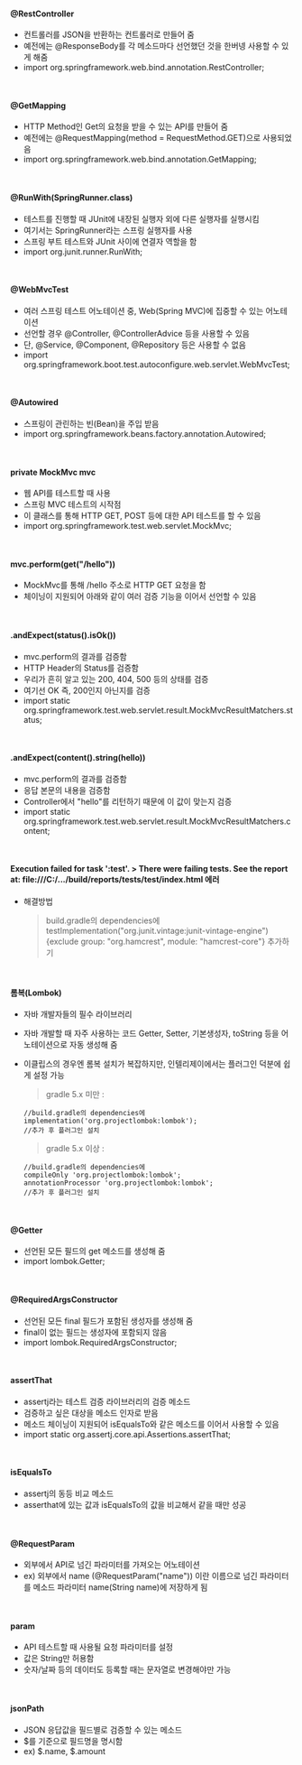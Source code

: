 #### @RestController
  - 컨트롤러를 JSON을 반환하는 컨트롤러로 만들어 줌
  - 예전에는 @ResponseBody를 각 메소드마다 선언했던 것을 한버넹 사용할 수 있게 해줌
  - import org.springframework.web.bind.annotation.RestController;

</br>

#### @GetMapping
  - HTTP Method인 Get의 요청을 받을 수 있는 API를 만들어 줌
  - 예전에는 @RequestMapping(method = RequestMethod.GET)으로 사용되었음
  - import org.springframework.web.bind.annotation.GetMapping;

</br>

#### @RunWith(SpringRunner.class)
  - 테스트를 진행할 때 JUnit에 내장된 실행자 외에 다른 실행자를 실행시킴
  - 여기서는 SpringRunner라는 스프링 실행자를 사용
  - 스프링 부트 테스트와 JUnit 사이에 연결자 역할을 함
  - import org.junit.runner.RunWith;
  
</br>

#### @WebMvcTest
  - 여러 스프링 테스트 어노테이션 중, Web(Spring MVC)에 집중할 수 있는 어노테이션
  - 선언할 경우 @Controller, @ControllerAdvice 등을 사용할 수 있음
  - 단, @Service, @Component, @Repository 등은 사용할 수 없음
  - import org.springframework.boot.test.autoconfigure.web.servlet.WebMvcTest;
  
</br>

#### @Autowired
  - 스프링이 관린하는 빈(Bean)을 주입 받음
  - import org.springframework.beans.factory.annotation.Autowired;

</br>

#### private MockMvc mvc
  - 웹 API를 테스트할 때 사용
  - 스프링 MVC 테스트의 시작점
  - 이 클래스를 통해 HTTP GET, POST 등에 대한 API 테스트를 할 수 있음
  - import org.springframework.test.web.servlet.MockMvc;

</br>

#### mvc.perform(get("/hello"))
  - MockMvc를 통해 /hello 주소로 HTTP GET 요청을 함
  - 체이닝이 지원되어 아래와 같이 여러 검증 기능을 이어서 선언할 수 있음
  
</br>

#### .andExpect(status().isOk())
  - mvc.perform의 결과를 검증함
  - HTTP Header의 Status를 검증함
  - 우리가 흔히 알고 있는 200, 404, 500 등의 상태를 검증
  - 여기선 OK 즉, 200인지 아닌지를 검증
  - import static org.springframework.test.web.servlet.result.MockMvcResultMatchers.status;

</br>

#### .andExpect(content().string(hello))
  - mvc.perform의 결과를 검증함
  - 응답 본문의 내용을 검증함
  - Controller에서 "hello"를 리턴하기 때문에 이 값이 맞는지 검증
  - import static org.springframework.test.web.servlet.result.MockMvcResultMatchers.content;

</br>

#### Execution failed for task ':test'. > There were failing tests. See the report at: file:///C:/.../build/reports/tests/test/index.html 에러
  - 해결방법 
    > build.gradle의 dependencies에 testImplementation("org.junit.vintage:junit-vintage-engine") {exclude group: "org.hamcrest", module: "hamcrest-core"} 추가하기
    
</br>

#### 롬복(Lombok)
  - 자바 개발자들의 필수 라이브러리
  - 자바 개발할 때 자주 사용하는 코드 Getter, Setter, 기본생성자, toString 등을 어노테이션으로 자동 생성해 줌
  - 이클립스의 경우엔 롬복 설치가 복잡하지만, 인텔리제이에서는 플러그인 덕분에 쉽게 설정 가능
    > gradle 5.x 미만 : 
      ```
      //build.gradle의 dependencies에 
      implementation('org.projectlombok:lombok'); 
      //추가 후 플러그인 설치
      ```
      
    > gradle 5.x 이상 : 
      ```
      //build.gradle의 dependencies에 
      compileOnly 'org.projectlombok:lombok'; 
      annotationProcessor 'org.projectlombok:lombok'; 
      //추가 후 플러그인 설치
      ```
      
</br>

#### @Getter
  - 선언된 모든 필드의 get 메소드를 생성해 줌
  - import lombok.Getter;

</br>

#### @RequiredArgsConstructor
  - 선언된 모든 final 필드가 포함된 생성자를 생성해 줌
  - final이 없는 필드는 생성자에 포함되지 않음
  - import lombok.RequiredArgsConstructor;

</br>

#### assertThat
  - assertj라는 테스트 검증 라이브러리의 검증 메소드
  - 검증하고 싶은 대상을 메소드 인자로 받음
  - 메소드 체이닝이 지원되어 isEqualsTo와 같은 메소드를 이어서 사용할 수 있음
  - import static org.assertj.core.api.Assertions.assertThat;

</br>

#### isEqualsTo
  - assertj의 동등 비교 메소드
  - asserthat에 있는 값과 isEqualsTo의 값을 비교해서 같을 때만 성공

</br>

#### @RequestParam
  - 외부에서 API로 넘긴 파라미터를 가져오는 어노테이션
  - ex) 외부에서 name (@RequestParam("name")) 이란 이름으로 넘긴 파라미터를 메소드 파라미터 name(String name)에 저장하게 됨

</br>

#### param
  - API 테스트할 때 사용될 요청 파라미터를 설정
  - 값은 String만 허용함
  - 숫자/날짜 등의 데이터도 등록할 때는 문자열로 변경해야만 가능

</br>

#### jsonPath
  - JSON 응답값을 필드별로 검증할 수 있는 메소드
  - $를 기준으로 필드명을 명시함
  - ex) $.name, $.amount

